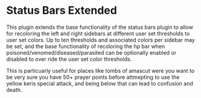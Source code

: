 # Status Bars Extended
This plugin extends the base functionality of the status bars plugin to allow for recoloring the left and right sidebars at different user set thresholds to user set colors. Up to ten thresholds and associated colors per sidebar may be set, and the base functionality of recoloring the hp bar when poisoned/venomed/diseased/parasited can be optionally enabled or disabled to over ride the user set color thresholds.

This is particuarly useful for places like tombs of amascut were you want to be very sure you have 50+ prayer points before attmepting to use the yellow keris special attack, and being below that can lead to confusion and death.
